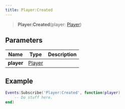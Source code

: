 ```yaml
---
title: Player:Created
---
```


> **Player:Created**(player: [Player](/vext/ref/server/type/player))

## Parameters

| Name | Type | Description |
| ---- | ---- | ----------- |
| **player** | [Player](/vext/ref/server/type/player) |  |

## Example

```lua
Events:Subscribe('Player:Created', function(player)
    -- Do stuff here.
end)
```
